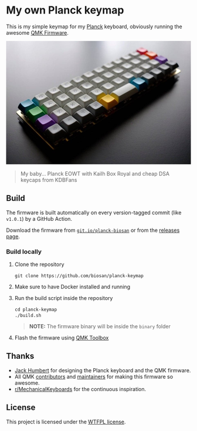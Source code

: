 # My own Planck keymap

This is my simple keymap for my [Planck](https://olkb.com/planck) keyboard, obviously running the awesome [QMK Firmware](https://qmk.fm).

![My baby... Planck EOWT with Kailh Box Royal and cheap DSA keycaps from KDBFans](./planck.jpg)

> My baby... Planck EOWT with Kailh Box Royal and cheap DSA keycaps from KDBFans


## Build

The firmware is built automatically on every version-tagged commit (like `v1.0.1`) by a GitHub Action.

Download the firmware from [`git.io/planck-biosan`](https://git.io/planck-biosan) or from the [releases page](https://github.com/biosan/planck-keymap/releases).


### Build locally

1. Clone the repository
    ```
    git clone https://github.com/biosan/planck-keymap
    ```

2. Make sure to have Docker installed and running

3. Run the build script inside the repository
    ```
    cd planck-keymap
    ./build.sh
    ```
    > **NOTE:** The firmware binary will be inside the `binary` folder

4. Flash the firmware using [QMK Toolbox](https://qmk.fm/toolbox)


## Thanks

- [Jack Humbert](https://jackhumbert.com) for designing the Planck keyboard and the QMK firmware.
- All QMK [contributors](https://github.com/qmk/qmk_firmware/graphs/contributors) and [maintainers](https://github.com/qmk/qmk_firmware#maintainers) for making this firmware so awesome.
- [r/MechanicalKeyboards](https://www.reddit.com/r/MechanicalKeyboards) for the continuous inspiration.


## License

This project is licensed under the [WTFPL license](https://choosealicense.com/licenses/wtfpl).

